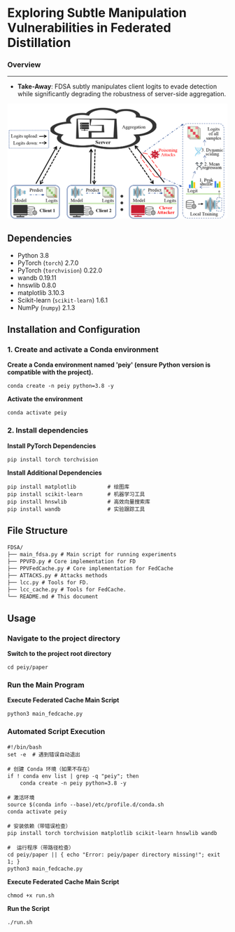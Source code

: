 # Exploring Subtle Manipulation Vulnerabilities in Federated Distillation
### Overview  
  
-------------------------  
  
- **Take-Away**: FDSA subtly manipulates client logits to evade detection while significantly degrading the robustness of server-side aggregation.  
  
![image-20250526222704042](/FDSA/Overflow_of_FDSA.png)

## Dependencies
* Python 3.8  
* PyTorch (`torch`)  2.7.0  
* PyTorch (`torchvision`) 0.22.0
* wandb 0.19.11
* hnswlib 0.8.0
* matplotlib 3.10.3
* Scikit-learn (`scikit-learn`)  1.6.1
* NumPy (`numpy`)  2.1.3

## Installation and Configuration
### 1. Create and activate a Conda environment
**Create a Conda environment named 'peiy' (ensure Python version is compatible with the project).**

```
conda create -n peiy python=3.8 -y
```
**Activate the environment**
```
conda activate peiy
```

### 2. Install dependencies
 **Install PyTorch Dependencies**
```
pip install torch torchvision
```
**Install Additional Dependencies**
```
pip install matplotlib          # 绘图库 
pip install scikit-learn        # 机器学习工具
pip install hnswlib             # 高效向量搜索库
pip install wandb               # 实验跟踪工具
```
## File Structure
```
FDSA/  
├── main_fdsa.py # Main script for running experiments  
├── PPVFD.py # Core implementation for FD  
├── PPVFedCache.py # Core implementation for FedCache  
├── ATTACKS.py # Attacks methods  
├── lcc.py # Tools for FD.  
├── lcc_cache.py # Tools for FedCache.  
└── README.md # This document
```

## Usage
### Navigate to the project directory
**Switch to the project root directory**
```
cd peiy/paper
```
###  Run the Main Program
**Execute Federated Cache Main Script**
```
python3 main_fedcache.py
```
###  Automated Script Execution
```
#!/bin/bash  
set -e  # 遇到错误自动退出  
  
# 创建 Conda 环境（如果不存在）  
if ! conda env list | grep -q "peiy"; then  
    conda create -n peiy python=3.8 -y   
    
# 激活环境  
source $(conda info --base)/etc/profile.d/conda.sh  
conda activate peiy  
  
# 安装依赖（带错误检查）  
pip install torch torchvision matplotlib scikit-learn hnswlib wandb  
  
#  运行程序（带路径检查）  
cd peiy/paper || { echo "Error: peiy/paper directory missing!"; exit 1; }  
python3 main_fedcache.py
```
**Execute Federated Cache Main Script**

```
chmod +x run.sh  
```
**Run the Script**

``` 
./run.sh
```

